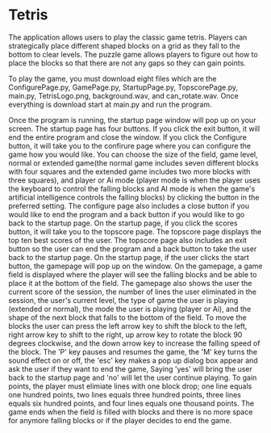 # Tetris
The application allows users to play the classic game tetris. Players can strategically place different shaped blocks on a grid as they fall to the bottom to clear 
levels. The puzzle game allows players to figure out how to place the blocks so that there are not any gaps so they can gain points.

To play the game, you must download eight files which are the ConfigurePage.py, GamePage.py, StartupPage.py, TopscorePage.py, main.py, TetrisLogo.png, background.wav, 
and can_rotate.wav. Once everything is download start at main.py and run the program.

Once the program is running, the startup page window will pop up on your screen. The startup page has four buttons. If you click the exit button, it will end the 
entire program and close the window. If you click the Configure button, it will take you to the confirure page where you can configure the game how you would like.
You can choose the size of the field, game level, normal or extended game(the normal game includes seven different blocks with four squares and the extended game
includes two more blocks with three squares), and player or Ai mode (player mode is when the player uses the keyboard to control the falling blocks and AI mode is when
the game's artificial intelligence controls the falling blocks) by clicking the button in the preferred setting. The configure page also includes a close button if you 
would like to end the program and a back button if you would like to go back to the startup page. On the startup page, if you click the scores button, it will take you 
to the topscore page. The topscore page displays the top ten best scores of the user. The topscore page also includes an exit button so the user can end the program and 
a back button to take the user back to the startup page. On the startup page, if the user clicks the start button, the gamepage will pop up on the window. On the 
gamepage, a game field is displayed where the player will see the falling blocks and be able to place it at the bottom of the field. The gamepage also shows the user 
the current score of the session, the number of lines the user eliminated in the session, the user's current level, the type of game the user is playing (extended or 
normal), the mode the user is playing (player or Ai), and the shape of the next block that falls to the bottom of the field. To move the blocks  the user can press the 
left arrow key to shift the block to the left, right arrow key to shift to the right, up arrow key to rotate the block 90 degrees clockwise, and the down arrow key to 
increase the falling speed of the block. The 'P' key pauses and resumes the game, the 'M' key turns the sound effect on or off, the 'esc' key makes a pop up dialog box 
appear and ask the user if they want to end the game, Saying 'yes' will bring the user back to the startup page and 'no' will let the user continue playing. To gain 
points, the player must elimiate lines with one block drop; one line equals one hundred points, two lines equals three hundred points, three lines equals six hundred
points, and four lines equals one thousand points. The game ends when the field is filled with blocks and there is no more space for anymore falling blocks or if the 
player decides to end the game.
